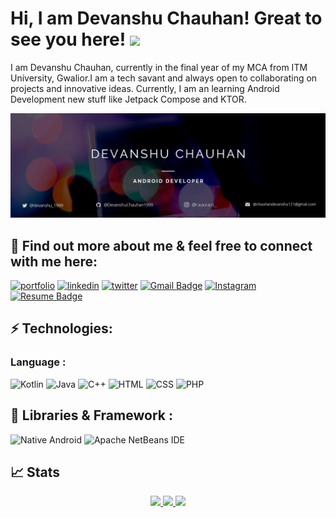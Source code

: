# Hi, I am Devanshu Chauhan! Great to see you here! <img src="https://raw.githubusercontent.com/aemmadi/aemmadi/master/wave.gif" width="30px">

I am Devanshu Chauhan, currently in the final year of my MCA from ITM University, Gwalior.I am a tech savant and always open to collaborating on projects and innovative ideas. Currently, I am an learning Android Development new stuff like Jetpack Compose and KTOR.
 <div align="center">
  <img src ="./banner.jpg" />
 </div>



## 🔗 Find out more about me & feel free to connect with me here:
[![portfolio](https://img.shields.io/badge/my_portfolio-000?style=for-the-badge&logo=ko-fi&logoColor=white)]()
[![linkedin](https://img.shields.io/badge/linkedin-0A66C2?style=for-the-badge&logo=linkedin&logoColor=white)](https://www.linkedin.com/in/devanshu-chauhan-40b378154/)
[![twitter](https://img.shields.io/badge/twitter-1DA1F2?style=for-the-badge&logo=twitter&logoColor=white)](https://twitter.com/devanshu_1999)
[![Gmail Badge](https://img.shields.io/badge/-chauhandevanshu121@gmail.com-c14438?style=for-the-badge&logo=Gmail&logoColor=white)](mailto:chauhandevanshu121@gmail.com)
[![Instagram](https://img.shields.io/badge/-Instagram-E4405F?style=for-the-badge&logo=instagram&logoColor=white)](https://www.instagram.com/r.a.a.v.a.n__)
[![Resume Badge](https://img.shields.io/badge/-Resume%20-343a40?style=for-the-badge&logo=Reddit&logoColor=white)](https://drive.google.com/file/d/1VZsDE_1B-vH3YxiGqRpWkIAakHS4-6Yo/view?usp=sharing)
 

## ⚡ Technologies:
### Language :
![Kotlin](https://img.shields.io/badge/-Kotlin-black?style=flat-square&logo=kotlin)
![Java](https://img.shields.io/badge/-Java-E34A86?style=flat-square&logo=kotlin)
![C++](https://img.shields.io/badge/-C++-00599C?style=flat-square&logo=c)
![HTML](https://img.shields.io/badge/-HTML-4a4e69?style=flat-square&logo=HTML5)
![CSS](https://img.shields.io/badge/-CSS-006d77?style=flat-square&logo=CSS3)
![PHP](https://img.shields.io/badge/-PHP-a4161a?style=flat-square&logo=php)

## 💎 Libraries & Framework :
![Native Android](https://img.shields.io/badge/Android-2ec4b6?style=flat-square&logo=android&logoColor=white)
![Apache NetBeans IDE](https://img.shields.io/badge/Apache%20NetBeans%20IDE-8d99ae?style=flat-square&logo=Apache%20NetBeans%20IDE&logoColor=white)

## 📈 Stats
<p align="center">
 <a href="https://github.com/DevanshuChauhan1999">
  <img width="48%" src="https://github-readme-stats-eight-theta.vercel.app/api?username=DevanshuChauhan1999&show_icons=true&theme=tokyonight&include_all_commits=true&count_private=true" />
  <img width="48%" src="https://github-readme-streak-stats.herokuapp.com/?user=DevanshuChauhan1999&theme=tokyonight" />
  <img width="40%" src="https://github-readme-stats-eight-theta.vercel.app/api/top-langs/?username=DevanshuChauhan1999&layout=compact&langs_count=8&theme=algolia"/>
</a>
</p>

